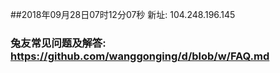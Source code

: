 ##2018年09月28日07时12分07秒 新址: 104.248.196.145
### 兔友常见问题及解答: https://github.com/wanggonging/d/blob/w/FAQ.md
